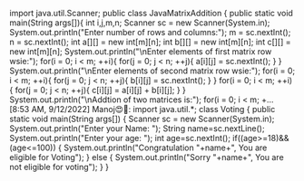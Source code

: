 import java.util.Scanner;   public class JavaMatrixAddition { public static void main(String args[]){ int i,j,m,n; Scanner sc = new Scanner(System.in); System.out.println("Enter number of rows and columns:"); m = sc.nextInt(); n = sc.nextInt(); int a[][] = new int[m][n]; int b[][] = new int[m][n]; int c[][] = new int[m][n];  System.out.println("\nEnter elements of first matrix row wsie:"); for(i = 0; i &lt; m; ++i){ for(j = 0; j &lt; n; ++j){ a[i][j] = sc.nextInt(); } }  System.out.println("\nEnter elements of second matrix row wsie:"); for(i = 0; i &lt; m; ++i){ for(j = 0; j &lt; n; ++j){ b[i][j] = sc.nextInt(); } }  for(i = 0; i &lt; m; ++i){ for(j = 0; j &lt; n; ++j){ c[i][j] = a[i][j] + b[i][j]; } }  System.out.println("\nAddtion of two matrices is:"); for(i = 0; i &lt; m; +… [8:53 AM, 9/12/2022] Manoj😍💫: import java.util.*; class Voting {    public static void main(String args[])    {       Scanner sc = new Scanner(System.in);       System.out.println("Enter your Name: ");       String name=sc.nextLine();       System.out.println("Enter your age: ");       int age=sc.nextInt();       if((age>=18)&amp;&amp;(age&lt;=100))       {           System.out.println("Congratulation "+name+", You are eligible for Voting");       }       else       {           System.out.println("Sorry "+name+", You are not eligible for voting");       }         }
